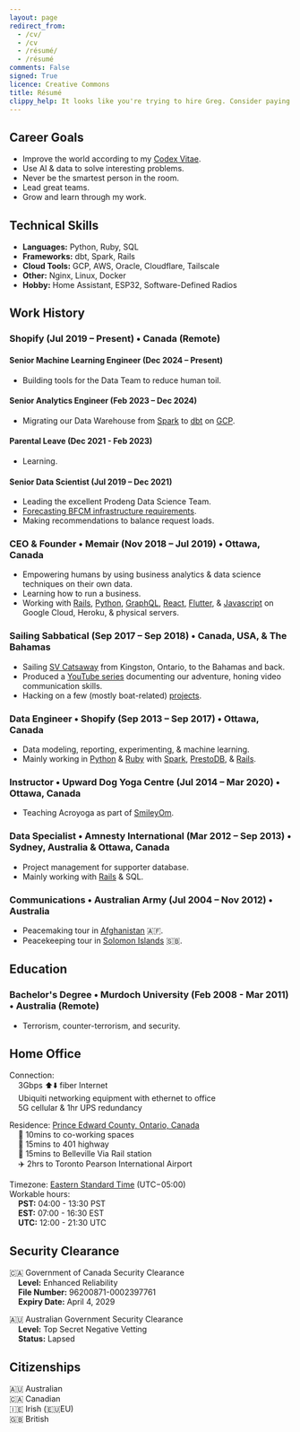 ```yaml
---
layout: page
redirect_from:
  - /cv/
  - /cv
  - /résumé/
  - /résumé
comments: False
signed: True
licence: Creative Commons
title: Résumé
clippy_help: It looks like you're trying to hire Greg. Consider paying him in cheese 🧀 It's his favourite food!
---
```


## Career Goals

 * Improve the world according to my [Codex Vitae](/codex).
 * Use AI & data to solve interesting problems.
 * Never be the smartest person in the room.
 * Lead great teams.
 * Grow and learn through my work.

## Technical Skills

* **Languages:** Python, Ruby, SQL
* **Frameworks:** dbt, Spark, Rails
* **Cloud Tools:** GCP, AWS, Oracle, Cloudflare, Tailscale
* **Other:** Nginx, Linux, Docker
* **Hobby:** Home Assistant, ESP32, Software-Defined Radios

## Work History

### Shopify (Jul 2019 – Present) • Canada (Remote)

#### **Senior Machine Learning Engineer** (Dec 2024 – Present)
* Building tools for the Data Team to reduce human toil.

#### **Senior Analytics Engineer** (Feb 2023 – Dec 2024)
* Migrating our Data Warehouse from [Spark](https://spark.apache.org/) to [dbt](https://www.getdbt.com/) on [GCP](https://cloud.google.com/).

#### **Parental Leave** (Dec 2021 - Feb 2023)
* Learning.

#### **Senior Data Scientist** (Jul 2019 – Dec 2021)
* Leading the excellent Prodeng Data Science Team.
* [Forecasting BFCM infrastructure requirements](https://shopify.engineering/capacity-planning-shopify).
* Making recommendations to balance request loads.


### CEO & Founder • Memair (Nov 2018 – Jul 2019) • Ottawa, Canada

* Empowering humans by using business analytics & data science techniques on their own data.
* Learning how to run a business.
* Working with [Rails](https://rubygems.org/profiles/gregology), [Python](https://pypi.org/user/gregology/), [GraphQL](https://memair.com/graphiql), [React](https://memair.com/player), [Flutter](https://flutter.dev/), & [Javascript](https://www.npmjs.com/~gregology) on Google Cloud, Heroku, & physical servers.


### Sailing Sabbatical (Sep 2017 – Sep 2018) • Canada, USA, & The Bahamas

* Sailing [SV Catsaway](https://SVCatsaway.com) from Kingston, Ontario, to the Bahamas and back.
* Produced a [YouTube series](https://YouTube.com/SVCatsaway) documenting our adventure, honing video communication skills.
* Hacking on a few (mostly boat-related) [projects](/packages).


### Data Engineer • Shopify (Sep 2013 – Sep 2017) • Ottawa, Canada

* Data modeling, reporting, experimenting, & machine learning.
* Mainly working in [Python](https://pypi.org/user/gregology/) & [Ruby](https://rubygems.org/profiles/gregology) with [Spark](https://spark.apache.org/docs/latest/api/python/), [PrestoDB](https://prestodb.io), & [Rails](https://rubyonrails.org/).


### Instructor • Upward Dog Yoga Centre (Jul 2014 – Mar 2020) • Ottawa, Canada

* Teaching Acroyoga as part of [SmileyOm](https://smileyom.com).


### Data Specialist • Amnesty International (Mar 2012 – Sep 2013) • Sydney, Australia & Ottawa, Canada

* Project management for supporter database.
* Mainly working with [Rails](http://rubyonrails.org/) & SQL.


### Communications • Australian Army (Jul 2004 – Nov 2012) • Australia

 * Peacemaking tour in [Afghanistan](/2020/07/publishing-afghanistan-posts/) 🇦🇫.
 * Peacekeeping tour in [Solomon Islands](/2009/02/tongans-belgiums-and-the-jungle/) 🇸🇧.


## Education

### Bachelor's Degree • Murdoch University (Feb 2008 - Mar 2011) • Australia (Remote)

* Terrorism, counter-terrorism, and security.


## Home Office

Connection:  
&nbsp;&nbsp;&nbsp;&nbsp;3Gbps ⬆️⬇️ fiber Internet  
&nbsp;&nbsp;&nbsp;&nbsp;Ubiquiti networking equipment with ethernet to office  
&nbsp;&nbsp;&nbsp;&nbsp;5G cellular & 1hr UPS redundancy

Residence: [Prince Edward County, Ontario, Canada](https://goo.gl/maps/EkoPgT1Gz5cgUcTg6)  
&nbsp;&nbsp;&nbsp;&nbsp;🏢 10mins to co-working spaces  
&nbsp;&nbsp;&nbsp;&nbsp;🚗 15mins to 401 highway  
&nbsp;&nbsp;&nbsp;&nbsp;🚊 15mins to Belleville Via Rail station  
&nbsp;&nbsp;&nbsp;&nbsp;✈️ 2hrs to Toronto Pearson International Airport

Timezone: [Eastern Standard Time](https://time.is/EST) (UTC−05:00)  
Workable hours:  
&nbsp;&nbsp;&nbsp;&nbsp;**PST:** 04:00 - 13:30 PST  
&nbsp;&nbsp;&nbsp;&nbsp;**EST:** 07:00 - 16:30 EST  
&nbsp;&nbsp;&nbsp;&nbsp;**UTC:** 12:00 - 21:30 UTC  


## Security Clearance

🇨🇦 Government of Canada Security Clearance  
&nbsp;&nbsp;&nbsp;&nbsp;**Level:** Enhanced Reliability  
&nbsp;&nbsp;&nbsp;&nbsp;**File Number:** 96200871-0002397761  
&nbsp;&nbsp;&nbsp;&nbsp;**Expiry Date:** April 4, 2029  

🇦🇺 Australian Government Security Clearance  
&nbsp;&nbsp;&nbsp;&nbsp;**Level:** Top Secret Negative Vetting  
&nbsp;&nbsp;&nbsp;&nbsp;**Status:** Lapsed  


## Citizenships

🇦🇺 Australian  
🇨🇦 Canadian  
🇮🇪 Irish (🇪🇺EU)  
🇬🇧 British  
